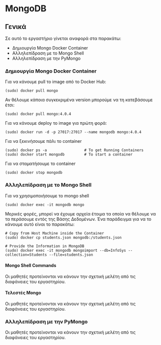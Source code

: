 # MongoDB

## Γενικά

Σε  αυτό το εργαστήριο γίνεται αναφορά στα παρακάτω:
* Δημιουργία Mongo Docker Container
* Αλληλεπίδραση με το Mongo Shell
* Αλληλεπίδραση με την PyMongo

### Δημιουργία Mongo Docker Container

Για να κάνουμε pull το image από το Docker Hub: 
```
(sudo) docker pull mongo
```
Αν θέλουμε κάποια συγκεκριμένα version μπορούμε να τη κατεβάσουμε έτσι: 
```
(sudo) docker pull mongo:4.0.4 
```
Για να κάνουμε deploy το image για πρώτη φορά:
```
(sudo) docker run -d -p 27017:27017 --name mongodb mongo:4.0.4
```
Για να ξεκινήσουμε πάλι το container
```
(sudo) docker ps -a                 # To get Running Containers
(sudo) docker start mongodb			# To start a container
```
Για να σταματήσουμε το container
```
(sudo) docker stop mongodb
```

### Αλληλεπίδραση με το Mongo Shell

Για να χρησιμοποιήσουμε το mongo shell 
```
(sudo) docker exec -it mongodb mongo
```

Μερικές φορές, μπορεί να έχουμε αρχεία έτοιμα τα οποία να θέλουμε να τα περάσουμε εντός της Βάσης Δεδομένων. Ένα παράδειγμα για να το κάνουμε αυτό είναι το παρακάτω:
```
# Copy from Host Machine inside the Container
(sudo) docker cp students.json mongodb:/students.json

# Provide the Information in MongoDB
(sudo) docker exec -it mongodb mongoimport --db=InfoSys --collection=Students --file=students.json
```

#### Mongo Shell Commands

Οι μαθητές προτείνονται να κάνουν την σχετική μελέτη από τις διαφάνειες του εργαστηρίου.

#### Τελεστές Mongo

Οι μαθητές προτείνονται να κάνουν την σχετική μελέτη από τις διαφάνειες του εργαστηρίου.

### Αλληλεπίδραση με την PyMongo

Οι μαθητές προτείνονται να κάνουν την σχετική μελέτη από τις διαφάνειες του εργαστηρίου.